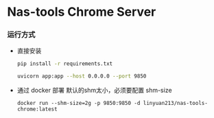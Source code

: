 # Nas-tools Chrome Server

### 运行方式

  - 直接安装

    ```sh
    pip install -r requirements.txt

    uvicorn app:app --host 0.0.0.0 --port 9850
    ```

  - 通过 docker 部署
    默认的shm太小，必须要配置 shm-size

    ```
    docker run --shm-size=2g -p 9850:9850 -d linyuan213/nas-tools-chrome:latest
    ```

